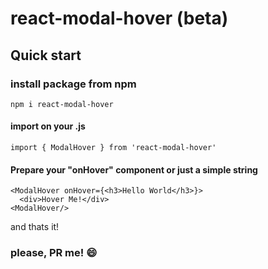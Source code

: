 # react-modal-hover (beta)
## Quick start

### install package from npm
`npm i react-modal-hover`

#### import on your .js
`import { ModalHover } from 'react-modal-hover'`

#### Prepare your "onHover" component or just a simple string

```
<ModalHover onHover={<h3>Hello World</h3>}>
  <div>Hover Me!</div>
<ModalHover/>
```

and thats it!

### please, PR me! 😄
